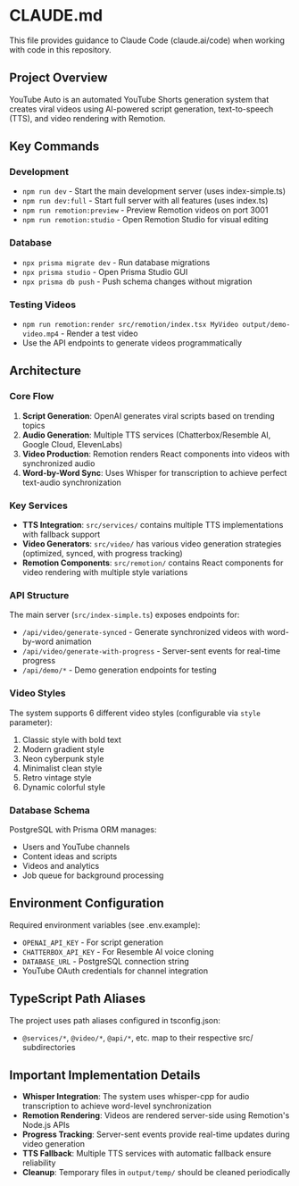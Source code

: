 # CLAUDE.md

This file provides guidance to Claude Code (claude.ai/code) when working with code in this repository.

## Project Overview

YouTube Auto is an automated YouTube Shorts generation system that creates viral videos using AI-powered script generation, text-to-speech (TTS), and video rendering with Remotion.

## Key Commands

### Development
- `npm run dev` - Start the main development server (uses index-simple.ts)
- `npm run dev:full` - Start full server with all features (uses index.ts)
- `npm run remotion:preview` - Preview Remotion videos on port 3001
- `npm run remotion:studio` - Open Remotion Studio for visual editing

### Database
- `npx prisma migrate dev` - Run database migrations
- `npx prisma studio` - Open Prisma Studio GUI
- `npx prisma db push` - Push schema changes without migration

### Testing Videos
- `npm run remotion:render src/remotion/index.tsx MyVideo output/demo-video.mp4` - Render a test video
- Use the API endpoints to generate videos programmatically

## Architecture

### Core Flow
1. **Script Generation**: OpenAI generates viral scripts based on trending topics
2. **Audio Generation**: Multiple TTS services (Chatterbox/Resemble AI, Google Cloud, ElevenLabs)
3. **Video Production**: Remotion renders React components into videos with synchronized audio
4. **Word-by-Word Sync**: Uses Whisper for transcription to achieve perfect text-audio synchronization

### Key Services
- **TTS Integration**: `src/services/` contains multiple TTS implementations with fallback support
- **Video Generators**: `src/video/` has various video generation strategies (optimized, synced, with progress tracking)
- **Remotion Components**: `src/remotion/` contains React components for video rendering with multiple style variations

### API Structure
The main server (`src/index-simple.ts`) exposes endpoints for:
- `/api/video/generate-synced` - Generate synchronized videos with word-by-word animation
- `/api/video/generate-with-progress` - Server-sent events for real-time progress
- `/api/demo/*` - Demo generation endpoints for testing

### Video Styles
The system supports 6 different video styles (configurable via `style` parameter):
1. Classic style with bold text
2. Modern gradient style
3. Neon cyberpunk style
4. Minimalist clean style
5. Retro vintage style
6. Dynamic colorful style

### Database Schema
PostgreSQL with Prisma ORM manages:
- Users and YouTube channels
- Content ideas and scripts
- Videos and analytics
- Job queue for background processing

## Environment Configuration

Required environment variables (see .env.example):
- `OPENAI_API_KEY` - For script generation
- `CHATTERBOX_API_KEY` - For Resemble AI voice cloning
- `DATABASE_URL` - PostgreSQL connection string
- YouTube OAuth credentials for channel integration

## TypeScript Path Aliases

The project uses path aliases configured in tsconfig.json:
- `@services/*`, `@video/*`, `@api/*`, etc. map to their respective src/ subdirectories

## Important Implementation Details

- **Whisper Integration**: The system uses whisper-cpp for audio transcription to achieve word-level synchronization
- **Remotion Rendering**: Videos are rendered server-side using Remotion's Node.js APIs
- **Progress Tracking**: Server-sent events provide real-time updates during video generation
- **TTS Fallback**: Multiple TTS services with automatic fallback ensure reliability
- **Cleanup**: Temporary files in `output/temp/` should be cleaned periodically